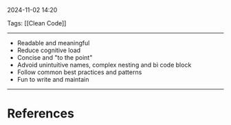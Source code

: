 2024-11-02 14:20

Tags: [[Clean Code]]

---

- Readable and meaningful
- Reduce cognitive load
- Concise and "to the point"
- Advoid unintuitive names, complex nesting and bì code block
- Follow common best practices and patterns
- Fun to write and maintain

---
# References
